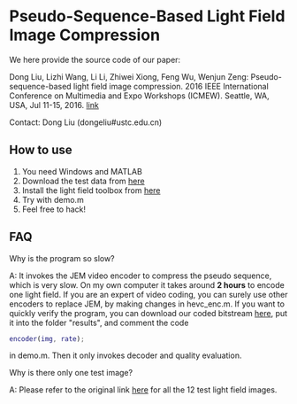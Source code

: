 # Pseudo-Sequence-Based Light Field Image Compression
We here provide the source code of our paper:

Dong Liu, Lizhi Wang, Li Li, Zhiwei Xiong, Feng Wu, Wenjun Zeng: Pseudo-sequence-based light field image compression. 2016 IEEE International Conference on Multimedia and Expo Workshops (ICMEW). Seattle, WA, USA, Jul 11-15, 2016. [link](http://dx.doi.org/10.1109/ICMEW.2016.7574674)

Contact: Dong Liu (dongeliu#ustc.edu.cn)

How to use
----------
1. You need Windows and MATLAB
2. Download the test data from [here](https://pan.baidu.com/s/1qI_woYZTW2NzagWzUe2LoQ)
3. Install the light field toolbox from [here](http://www.mathworks.com/matlabcentral/fileexchange/49683-light-field-toolbox-v0-4)
4. Try with demo.m
5. Feel free to hack!

FAQ
---
Why is the program so slow?

A: It invokes the JEM video encoder to compress the pseudo sequence, which is very slow. On my own computer it takes around __2 hours__ to encode one light field. If you are an expert of video coding, you can surely use other encoders to replace JEM, by making changes in hevc_enc.m. If you want to quickly verify the program, you can download our coded bitstream [here](https://pan.baidu.com/s/1iA3uDZkSxgvq8B11HZmZbQ), put it into the folder "results", and comment the code
```MATLAB
encoder(img, rate);
```
in demo.m. Then it only invokes decoder and quality evaluation.

Why is there only one test image?

A: Please refer to the original link [here](https://mmspg.epfl.ch/EPFL-light-field-image-dataset) for all the 12 test light field images.
